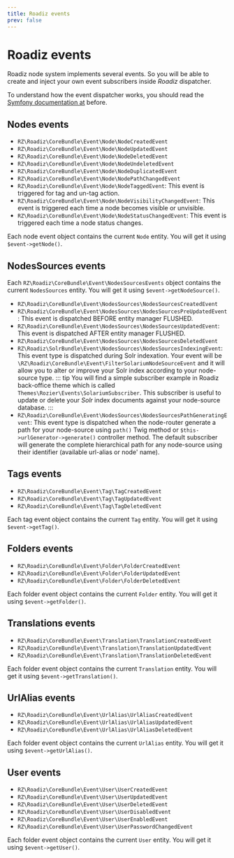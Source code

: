 ```yaml
---
title: Roadiz events
prev: false
---
```


# Roadiz events

Roadiz node system implements several events. So you will be able to create and inject your own event subscribers inside *Roadiz* dispatcher.

To understand how the event dispatcher works, you should read the [Symfony documentation at](http://symfony.com/doc/current/components/event_dispatcher/introduction.html) before.

## Nodes events

- `RZ\Roadiz\CoreBundle\Event\Node\NodeCreatedEvent`
- `RZ\Roadiz\CoreBundle\Event\Node\NodeUpdatedEvent`
- `RZ\Roadiz\CoreBundle\Event\Node\NodeDeletedEvent`
- `RZ\Roadiz\CoreBundle\Event\Node\NodeUndeletedEvent`
- `RZ\Roadiz\CoreBundle\Event\Node\NodeDuplicatedEvent`
- `RZ\Roadiz\CoreBundle\Event\Node\NodePathChangedEvent`
- `RZ\Roadiz\CoreBundle\Event\Node\NodeTaggedEvent`: This event is triggered for tag and un-tag action.
- `RZ\Roadiz\CoreBundle\Event\Node\NodeVisibilityChangedEvent`: This event is triggered each time a node becomes visible or unvisible.
- `RZ\Roadiz\CoreBundle\Event\Node\NodeStatusChangedEvent`: This event is triggered each time a node status changes.

Each node event object contains the current `Node` entity. You will get it using `$event->getNode()`.

## NodesSources events

Each `RZ\Roadiz\CoreBundle\Event\NodesSourcesEvents` object contains the current `NodesSources` entity. You will get it using `$event->getNodeSource()`.


- `RZ\Roadiz\CoreBundle\Event\NodesSources\NodesSourcesCreatedEvent`
- `RZ\Roadiz\CoreBundle\Event\NodesSources\NodesSourcesPreUpdatedEvent`: This event is dispatched BEFORE entity manager FLUSHED.
- `RZ\Roadiz\CoreBundle\Event\NodesSources\NodesSourcesUpdatedEvent`: This event is dispatched AFTER entity manager FLUSHED.
- `RZ\Roadiz\CoreBundle\Event\NodesSources\NodesSourcesDeletedEvent`
- `RZ\Roadiz\SolrBundle\Event\NodesSources\NodesSourcesIndexingEvent`: This event type is dispatched during Solr indexation. 
Your event will be `\RZ\Roadiz\CoreBundle\Event\FilterSolariumNodeSourceEvent` and it will allow you to alter or improve your Solr index according to your node-source type.
    ::: tip
    You will find a simple subscriber example in Roadiz back-office theme which is called `Themes\Rozier\Events\SolariumSubscriber`.
    This subscriber is useful to update or delete your *Solr* index documents against your node-source database.
    :::
- `RZ\Roadiz\CoreBundle\Event\NodesSources\NodesSourcesPathGeneratingEvent`: This event type is dispatched when the node-router 
generate a path for your node-source using `path()` Twig method or `$this->urlGenerator->generate()` controller method.
The default subscriber will generate the complete hierarchical path for any node-source using their identifier (available url-alias or node' name).

## Tags events

- `RZ\Roadiz\CoreBundle\Event\Tag\TagCreatedEvent`
- `RZ\Roadiz\CoreBundle\Event\Tag\TagUpdatedEvent`
- `RZ\Roadiz\CoreBundle\Event\Tag\TagDeletedEvent`

Each tag event object contains the current `Tag` entity. You will get it using `$event->getTag()`.

## Folders events

- `RZ\Roadiz\CoreBundle\Event\Folder\FolderCreatedEvent`
- `RZ\Roadiz\CoreBundle\Event\Folder\FolderUpdatedEvent`
- `RZ\Roadiz\CoreBundle\Event\Folder\FolderDeletedEvent`

Each folder event object contains the current `Folder` entity. You will get it using `$event->getFolder()`.

## Translations events

- `RZ\Roadiz\CoreBundle\Event\Translation\TranslationCreatedEvent`
- `RZ\Roadiz\CoreBundle\Event\Translation\TranslationUpdatedEvent`
- `RZ\Roadiz\CoreBundle\Event\Translation\TranslationDeletedEvent`

Each folder event object contains the current `Translation` entity. You will get it using `$event->getTranslation()`.

## UrlAlias events

- `RZ\Roadiz\CoreBundle\Event\UrlAlias\UrlAliasCreatedEvent`
- `RZ\Roadiz\CoreBundle\Event\UrlAlias\UrlAliasUpdatedEvent`
- `RZ\Roadiz\CoreBundle\Event\UrlAlias\UrlAliasDeletedEvent`

Each folder event object contains the current `UrlAlias` entity. You will get it using `$event->getUrlAlias()`.

## User events

- `RZ\Roadiz\CoreBundle\Event\User\UserCreatedEvent`
- `RZ\Roadiz\CoreBundle\Event\User\UserUpdatedEvent`
- `RZ\Roadiz\CoreBundle\Event\User\UserDeletedEvent`
- `RZ\Roadiz\CoreBundle\Event\User\UserDisabledEvent`
- `RZ\Roadiz\CoreBundle\Event\User\UserEnabledEvent`
- `RZ\Roadiz\CoreBundle\Event\User\UserPasswordChangedEvent`

Each folder event object contains the current `User` entity. You will get it using `$event->getUser()`.
